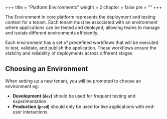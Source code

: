 +++
title = "Platform Environments"
weight = 2
chapter = false
pre = ""
+++

The Environment in core platform represents the deployment and testing context for a tenant. Each tenant must be associated with an environment where applications can be tested and deployed, allowing teams to manage and isolate different environments efficiently.

Each environment has a set of predefined workflows that will be executed to test, validate, and publish the application. These workflows ensure the stability and reliability of deployments across different stages

## Choosing an Environment

When setting up a new tenant, you will be prompted to choose an environment eg:

- **Development (`dev`)** should be used for frequent testing and experimentation.
- **Production (`prod`)** should only be used for live applications with end-user interactions.
